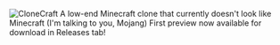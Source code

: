 ![CloneCraft](https://github.com/user-attachments/assets/d49ab580-a694-435a-b393-5416c1ee6829)
A low-end Minecraft clone that currently doesn't look like Minecraft (I'm talking to you, Mojang)
First preview now available for download in Releases tab!
